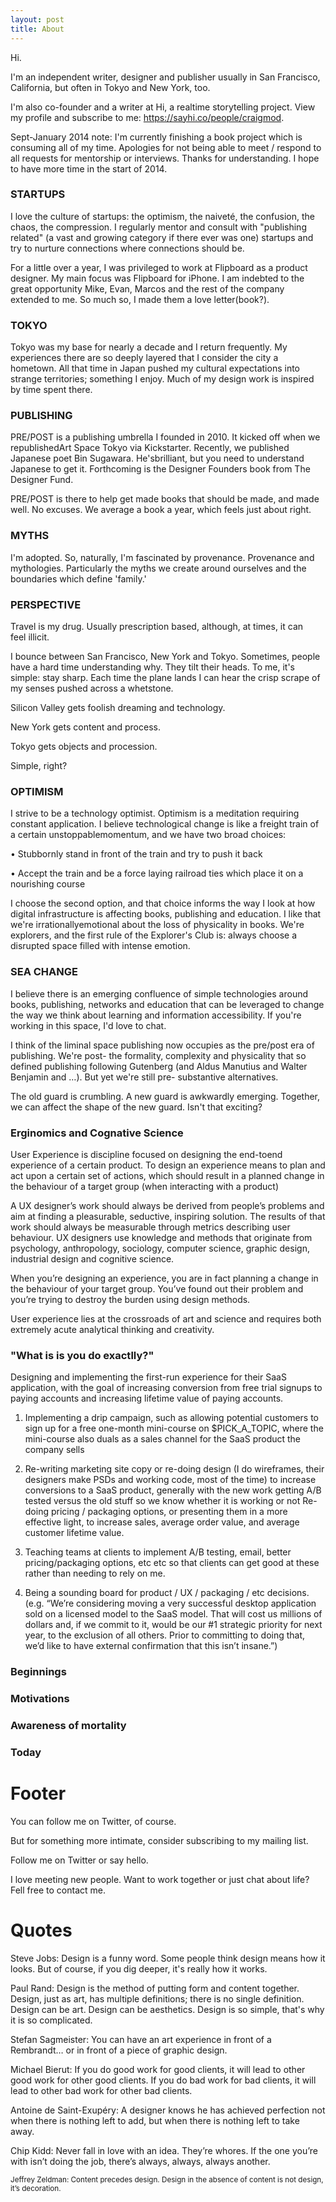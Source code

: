 ```yaml
---
layout: post
title: About 
---
```



Hi.

I'm an independent writer, designer and publisher usually in San Francisco, California, but often in Tokyo and New York, too.

I'm also co-founder and a writer at Hi, a realtime storytelling project. View my profile and subscribe to me: https://sayhi.co/people/craigmod.

Sept-January 2014 note: I'm currently finishing a book project which is consuming all of my time. Apologies for not being able to meet / respond to all requests for mentorship or interviews. Thanks for understanding. I hope to have
more time in the start of 2014.



### STARTUPS

I love the culture of startups: the optimism, the naiveté, the confusion, the chaos, the compression. I regularly mentor and consult with "publishing related" (a vast and growing category if there ever was one) startups and try to nurture connections where connections should be.

For a little over a year, I was privileged to work at Flipboard as a product designer. My main focus was Flipboard for iPhone. I am indebted to the great
opportunity Mike, Evan, Marcos and the rest of the company extended to me. So much so, I made them a love letter(book?).

### TOKYO

Tokyo was my base for nearly a decade and I return frequently. My experiences there are so deeply layered that I consider the city a hometown. All that time in Japan pushed my cultural expectations into strange territories; something I enjoy. Much of my design work is inspired by time spent there.

### PUBLISHING

PRE/POST is a publishing umbrella I founded in 2010. It kicked off when we
republishedArt Space Tokyo via Kickstarter. Recently, we published Japanese
poet Bin Sugawara. He'sbrilliant, but you need to understand Japanese to get it.
Forthcoming is the Designer Founders book from The Designer Fund.

PRE/POST is there to help get made books that should be made, and made well. No
excuses. We average a book a year, which feels just about right.

### MYTHS

I'm adopted. So, naturally, I'm fascinated by provenance. Provenance and
mythologies. Particularly the myths we create around ourselves and the
boundaries which define 'family.'

### PERSPECTIVE

Travel is my drug. Usually prescription based, although, at times, it can
feel illicit.

I bounce between San Francisco, New York and Tokyo. Sometimes, people have a
hard time understanding why. They tilt their heads. To me, it's simple: stay
sharp. Each time the plane lands I can hear the crisp scrape of my senses pushed
across a whetstone.

Silicon Valley gets foolish dreaming and technology.

New York gets content and process.

Tokyo gets objects and procession.

Simple, right?

### OPTIMISM

I strive to be a technology optimist. Optimism is a meditation requiring
constant application. I believe technological change is like a freight train of
a certain unstoppablemomentum, and we have two broad choices:

• Stubbornly stand in front of the train and try to push it back

• Accept the train and be a force laying railroad ties which place it on a
nourishing course

I choose the second option, and that choice informs the way I look at how
digital infrastructure is affecting books, publishing and education. I like that
we're irrationallyemotional about the loss of physicality in books. We're
explorers, and the first rule of the Explorer's Club is: always choose a
disrupted space filled with intense emotion.

### SEA CHANGE

I believe there is an emerging confluence of simple technologies around books, publishing, networks and education that can be leveraged to change the way we
think about learning and information accessibility. If you're working in this space, I'd love to chat.

I think of the liminal space publishing now occupies as the pre/post era of publishing. We're post- the formality, complexity and physicality that so defined publishing following Gutenberg (and Aldus Manutius and Walter Benjamin
and …). But yet we're still pre- substantive alternatives.

The old guard is crumbling. A new guard is awkwardly emerging. Together, we can affect the shape of the new guard. Isn't that exciting?


###  Erginomics and Cognative Science

User Experience is discipline focused on designing the end-toend experience of a certain product. To design an experience means to plan and act upon a certain set of actions, which should result in a planned change in the behaviour of a target group (when interacting with a product)

A UX designer’s work should always be derived from people’s problems and aim at finding a pleasurable, seductive, inspiring solution. The results of that work should always be measurable through metrics describing user behaviour. UX
designers use knowledge and methods that originate from psychology, anthropology, sociology, computer science, graphic design, industrial design and cognitive science.

When you’re designing an experience, you are in fact planning a change in the behaviour of your target group. You’ve found out their problem and you’re trying to destroy the burden using design methods.

User experience lies at the crossroads of art and science and requires both extremely acute analytical thinking and creativity.

###  "What is is you do exactlly?"

Designing and implementing the first-run experience for their SaaS application, with the goal of increasing conversion from free trial signups to paying accounts and increasing lifetime value of paying accounts.

1. Implementing a drip campaign, such as allowing potential customers to sign up for a free one-month mini-course on \$PICK_A_TOPIC, where the mini-course also duals as a sales channel for the SaaS product the company sells

2. Re-writing marketing site copy or re-doing design (I do wireframes, their designers make PSDs and working code, most of the time) to increase conversions to a SaaS product, generally with the new work getting A/B tested versus the old stuff so we know whether it is working or not Re-doing pricing / packaging options, or presenting them in a more effective light, to increase sales, average order value, and
average customer lifetime value.

3. Teaching teams at clients to implement A/B testing, email, better pricing/packaging options, etc etc so that clients can get good at these rather than needing to rely on me.

4. Being a sounding board for product / UX / packaging / etc decisions. (e.g. “We’re considering moving a very successful desktop application sold on a licensed model to the SaaS model. That will cost us millions of dollars and, if we commit to it, would be our #1 strategic priority for next year, to the exclusion of all others. Prior to committing to
doing that, we’d like to have external confirmation that this isn’t insane.”)

### Beginnings

### Motivations

### Awareness of mortality

### Today



# Footer

You can follow me on Twitter, of course.

But for something more intimate, consider subscribing to my mailing list.

Follow me on Twitter or say hello.

I love meeting new people.
Want to work together or just chat about life?
Fell free to contact me.


# Quotes

Steve Jobs: Design is a funny word. Some people think design means how it looks. But of course, if you dig deeper, it's really how it works.

Paul Rand: Design is the method of putting form and content together. Design, just as art, has multiple definitions; there is no single definition. Design can be art. Design can be aesthetics. Design is so simple, that's why it is so
complicated.

Stefan Sagmeister: You can have an art experience in front of a Rembrandt… or in front of a piece of graphic design.

Michael Bierut: If you do good work for good clients, it will lead to other good work for other good clients. If you do bad work for bad clients, it will lead to other bad work for other bad clients.

Antoine de Saint-Exupéry: A designer knows he has achieved perfection not when there is nothing left to add, but when there is nothing left to take away.

Chip Kidd: Never fall in love with an idea. They’re whores. If the one you’re with isn’t doing the job, there’s always, always, always another.

<small>Jeffrey Zeldman: Content precedes design. Design in the absence of content is not design, it’s decoration.</small>